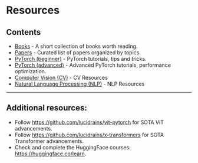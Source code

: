 
# Resources


## Contents

* [Books](./books.md) - A short collection of books worth reading.
* [Papers](./papers.md) - Curated list of papers organized by topics.
* [PyTorch (beginner)](./beginner_pytorch) - PyTorch tutorials, tips and tricks.
* [PyTorch (advanced)](./advanced_pytorch) - Advanced PyTorch tutorials, performance optimization.
* [Computer Vision (CV)](./CV/) - CV Resources
* [Natural Language Processing (NLP)](./NLP/) - NLP Resources

*** 

## Additional resources:

* Follow https://github.com/lucidrains/vit-pytorch for SOTA ViT advancements.
* Follow https://github.com/lucidrains/x-transformers for SOTA Transformer advancements.
* Check and complete the HuggingFace courses: https://huggingface.co/learn.
